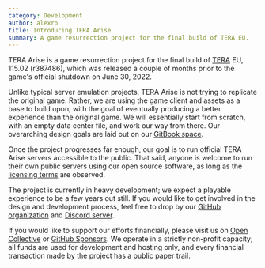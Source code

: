 ```yaml
---
category: Development
author: alexrp
title: Introducing TERA Arise
summary: A game resurrection project for the final build of TERA EU.
---
```


TERA Arise is a game resurrection project for the final build of
[TERA](https://en.wikipedia.org/wiki/TERA_(video_game)) EU, 115.02 (r387486),
which was released a couple of months prior to the game's official shutdown on
June 30, 2022.

Unlike typical server emulation projects, TERA Arise is not trying to replicate
the original game. Rather, we are using the game client and assets as a base to
build upon, with the goal of eventually producing a better experience than the
original game. We will essentially start from scratch, with an empty data center
file, and work our way from there. Our overarching design goals are laid out on
our [GitBook space](https://tera-arise.gitbook.io/tera-arise).

Once the project progresses far enough, our goal is to run official TERA Arise
servers accessible to the public. That said, anyone is welcome to run their own
public servers using our open source software, as long as the
[licensing terms](https://opensource.org/license/agpl-v3) are observed.

The project is currently in heavy development; we expect a playable experience
to be a few years out still. If you would like to get involved in the design and
development process, feel free to drop by our
[GitHub organization](https://github.com/tera-arise) and
[Discord server](https://discord.gg/tera-arise).

If you would like to support our efforts financially, please visit us on
[Open Collective](https://opencollective.com/tera-arise) or
[GitHub Sponsors](https://github.com/sponsors/tera-arise). We operate in a
strictly non-profit capacity; all funds are used for development and hosting
only, and every financial transaction made by the project has a public paper
trail.
